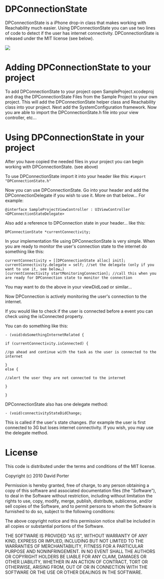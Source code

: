 DPConnectionState
=============

DPConnectionState is a iPhone drop-in class that makes working with Reachability much easier. Using DPConnectionState you can use two lines of code to detect if the user has internet connectivity. DPConnectionState is released under the MIT license (see below).



[![](http://imgur.com/87o7f.jpg)](http://imgur.com/87o7f.jpg)



Adding DPConnectionState to your project
====================================
To add DPConnectionState to your project open SampleProject.xcodeproj and drag the DPConnectionState Files from the Sample Project to your own project. This will add the DPConnectionState helper class and Reachability class into your project. Next add the SystemConfiguration framework. Now you are able to import the DPConnectionState.h file into your view controller, etc...

Using DPConnectionState in your project 
====================================
After you have copied the needed files in your project you can begin working with DPConnectionState. (see above)

To use DPConnectionState import it into your header like this: 
`#import "DPConnectionState.h"`

Now you can use DPConnectionState. Go into your header and add the DPConnectionDelegate if you wish to use it. More on that below… For example: 

    @interface SampleProjectViewController : UIViewController 
    <DPConnectionStateDelegate>  

Also add a reference to DPConnection state in your header… like this: 

`DPConnectionState *currentConnectivity;`

In your implementation file using DPConnectionState is very simple. When you are ready to monitor the user's connection state to the internet do something like this:

    currentConnectivity = [[DPConnectionState alloc] init];
    currentConnectivity.delegate = self; //set the delegate (only if you want to use it, see below…)
    [currentConnectivity startMonitoringConnection]; //call this when you are ready for DPConnection state to monitor the connection

You may want to do the above in your viewDidLoad or similar…

Now DPConnection is actively monitoring the user's connection to the internet. 

If you would like to check if the user is connected before a event you can check using the isConnected property. 

You can do something like this:

    - (void)doSomethingInternetRelated {

    if (currentConnectivity.isConnected) {

    //go ahead and continue with the task as the user is connected to the internet

    }
    else {

    //alert the user they are not connected to the internet

    }

    }


DPConnectionState also has one delegate method: 

`- (void)connectivityStateDidChange;`

This is called if the user's state changes. (for example the user is first connected to 3G but loses internet connectivity. If you wish, you may use the delegate method.


License
=============

This code is distributed under the terms and conditions of the MIT license.

Copyright (c) 2010 David Porter

Permission is hereby granted, free of charge, to any person obtaining a copy of this software and associated documentation files (the "Software"), to deal in the Software without restriction, including without limitation the rights to use, copy, modify, merge, publish, distribute, sublicense, and/or sell copies of the Software, and to permit persons to whom the Software is furnished to do so, subject to the following conditions:

The above copyright notice and this permission notice shall be included in all copies or substantial portions of the Software.

THE SOFTWARE IS PROVIDED "AS IS", WITHOUT WARRANTY OF ANY KIND, EXPRESS OR IMPLIED, INCLUDING BUT NOT LIMITED TO THE WARRANTIES OF MERCHANTABILITY, FITNESS FOR A PARTICULAR PURPOSE AND NONINFRINGEMENT. IN NO EVENT SHALL THE AUTHORS OR COPYRIGHT HOLDERS BE LIABLE FOR ANY CLAIM, DAMAGES OR OTHER LIABILITY, WHETHER IN AN ACTION OF CONTRACT, TORT OR OTHERWISE, ARISING FROM, OUT OF OR IN CONNECTION WITH THE SOFTWARE OR THE USE OR OTHER DEALINGS IN THE SOFTWARE.